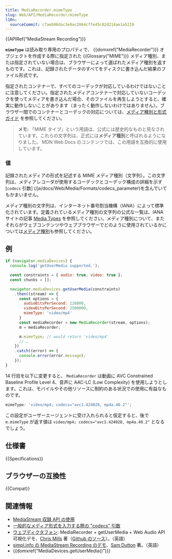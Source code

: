 ```yaml
---
title: MediaRecorder.mimeType
slug: Web/API/MediaRecorder/mimeType
l10n:
  sourceCommit: c7aeb96dac3e0ac2864cffe45c02d214ae1a5219
---
```


{{APIRef("MediaStream Recording")}}

**`mimeType`** は読み取り専用のプロパティで、 {{domxref("MediaRecorder")}} オブジェクトを作成する際に指定された {{Glossary("MIME")}} メディア種別、または指定されていない場合は、ブラウザーによって選ばれたメディア種別を返すものです。これは、記録されたデータのすべてをディスクに書き込んだ結果のファイル形式です。

指定されたコンテナーで、すべてのコーデックが対応しているわけではないことに注意してください。指定されたメディアコンテナーで対応していないコーデックを使ってメディアを書き込んだ場合、そのファイルを再生しようとすると、確実に動作しないことがあります（まったく動作しないわけではありません）。ブラウザー間でのコンテナーとコーデックの対応については、[メディア種別と形式ガイド](/ja/docs/Web/Media/Formats) を参照してください。

> **メモ:** 「MIME タイプ」という用語は、公式には歴史的なものと見なされています。これらの文字列は、正式には**メディア種別**と呼ばれるようになりました。
> MDN Web Docs のコンテンツでは、この用語を互換的に使用しています。

### 値

記録されたメディアの形式を記述する MIME メディア種別（文字列）。この文字列は、メディアレコーダが使用するコーデックとコーデック構成の詳細を示す [`codecs` 引数] (/ja/docs/Web/Media/Formats/codecs_parameter)を含んでいてもかまいません。

メディア種別の文字列は、インターネット番号割当機構（IANA）によって標準化されています。定義されているメディア種別の文字列の公式な一覧は、IANA サイトの記事 [Media Types](https://www.iana.org/assignments/media-types/media-types.xhtml) を参照してください。メディア種別について、またそれらがウェブコンテンツやウェブブラウザーでどのように使用されているかについては[メディア種別](/ja/docs/Web/HTTP/Basics_of_HTTP/MIME_types)も参照してください。

## 例

```js
if (navigator.mediaDevices) {
  console.log('getUserMedia supported.');

  const constraints = { audio: true, video: true };
  const chunks = [];

  navigator.mediaDevices.getUserMedia(constraints)
    .then((stream) => {
      const options = {
        audioBitsPerSecond: 128000,
        videoBitsPerSecond: 2500000,
        mimeType: 'video/mp4'
      }
      const mediaRecorder = new MediaRecorder(stream, options);
      m = mediaRecorder;

      m.mimeType; // would return 'video/mp4'
      // …
    })
    .catch((error) => {
      console.error(error.message);
    });
}
```

14 行目を以下に変更すると、 `MediaRecorder` は動画に AVC Constrained Baseline Profile Level 4、音声に AAC-LC (Low Complexity) を使用しようとします。これは、モバイルやその他リソースに制約のある状況での使用に有益なものです。

```js
mimeType: 'video/mp4; codecs="avc1.424028, mp4a.40.2"';
```

この設定がユーザーエージェントに受け入れられると仮定すると、後で `m.mimeType` が返す値は `video/mp4; codecs="avc1.424028, mp4a.40.2"` となるでしょう。

## 仕様書

{{Specifications}}

## ブラウザーの互換性

{{Compat}}

## 関連情報

- [MediaStream 収録 API の使用](/ja/docs/Web/API/MediaStream_Recording_API/Using_the_MediaStream_Recording_API)
- [一般的なメディア形式を入力する際の "codecs" 引数](/ja/docs/Web/Media/Formats/codecs_parameter)
- [ウェブディクタフォン](https://mdn.github.io/dom-examples/media/web-dictaphone/): MediaRecorder + getUserMedia + Web Audio API 可視化デモ、[Chris Mills](https://twitter.com/chrisdavidmills) 著（[Github のソース](https://github.com/mdn/dom-examples/tree/main/media/web-dictaphone)）。（英語）
- [simpl.info の MediaStream Recording のデモ](https://simpl.info/mediarecorder/)、[Sam Dutton](https://twitter.com/sw12) 著。（英語）
- {{domxref("MediaDevices.getUserMedia()")}}
